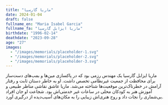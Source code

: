 ```yaml
---
title: "ماریا گارسیا"
date: 2024-01-04
draft: false
fullname_en: "Maria Isabel Garcia"
fullname_fa: "ماریا ایزابل گارسیا"
birthdate: "1996-02-14"
deathdate: "2023-09-28"
age: "27"
images:
  - "/images/memorials/placeholder-1.svg"
  - "/images/memorials/placeholder-2.svg"
  - "/images/memorials/placeholder-3.svg"
---
```


ماریا ایزابل گارسیا یک مهندس رزمی بود که در پاکسازی مین‌ها و بمب‌های دست‌ساز برای محافظت از جمعیت غیرنظامی تخصص داشت. او به خاطر دستان ثابت و رفتار آرامش در خطرناک‌ترین موقعیت‌ها شناخته می‌شد. ماریا عاشق نقاشی مناظر طبیعی و آموزش هنر به کودکان محلی در ساعات غیر خدمتی‌اش بود. شجاعت او جان افراد بی‌شماری را نجات داد و روح هنری‌اش زیبایی را به مکان‌های آسیب‌دیده از درگیری آورد.